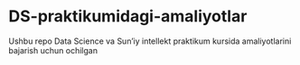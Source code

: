 # DS-praktikumidagi-amaliyotlar
Ushbu repo Data Science va Sun’iy intellekt praktikum kursida amaliyotlarini bajarish uchun ochilgan

